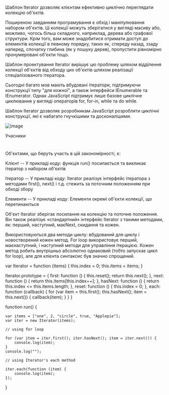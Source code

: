 Шаблон Iterator дозволяє клієнтам ефективно циклічно переглядати колекцію об'єктів.

Поширеною завданням програмування є обхід і маніпулювання набором об'єктів. Ці колекції можуть зберігатися у вигляді масиву або, можливо, чогось більш складного, наприклад, дерева або графової структури. Крім того, вам може знадобитися отримати доступ до елементів колекції в певному порядку, таких як, спереду назад, ззаду наперед, спочатку глибина (як у пошуку дерев), пропустити рівномірно пронумеровані об'єкти тощо.

Шаблон проектування Iterator вирішує цю проблему шляхом відділення колекції об'єктів від обходу цих об'єктів шляхом реалізації спеціалізованого ітератора.

Сьогодні багато мов мають вбудовані ітератори, підтримуючи конструкції типу "для кожної", а також інтерфейси IEnumerable та IEnumerator. Однак JavaScript підтримує лише базове циклічне циклювання у вигляді операторів for, for-in, while та do while.

Шаблон Iterator дозволяє розробникам JavaScript розробляти циклічні конструкції, які є набагато гнучкішими та досконалішими.

![image](https://user-images.githubusercontent.com/46648541/227898993-d2642bf2-5265-4405-a33f-1650f07cbcc1.png)


Учасники
#
Об'єктами, що беруть участь в цій закономірності, є:

Клієнт -- У прикладі коду: функція run()
посилається та викликає ітератор з набором об'єктів

Ітератор -- У прикладі коду: Iterator
реалізує інтерфейс ітератора з методами first(), next() і т.д.
стежить за поточним положенням при обході збору

Елементи -- У прикладі коду: Елементи
окремі об'єкти колекції, що перетинаються

Об'єкт Iterator зберігає посилання на колекцію та поточне положення. Він також реалізує «стандартний» інтерфейс Iterator з такими методами, як: перший, наступний, маєNext, скидання та кожен.

Використовуються два методи циклу: вбудований для циклу і новостворений кожен метод. For loop використовує перший, маєнаступний, і наступний методи для управління ітерацією. Кожен метод робить внутрішньо абсолютно однаковий (тобто запускає цикл for loop), але для клієнта синтаксис був значно спрощений.

var Iterator = function (items) {
    this.index = 0;
    this.items = items;
}

Iterator.prototype = {
    first: function () {
        this.reset();
        return this.next();
    },
    next: function () {
        return this.items[this.index++];
    },
    hasNext: function () {
        return this.index <= this.items.length;
    },
    reset: function () {
        this.index = 0;
    },
    each: function (callback) {
        for (var item = this.first(); this.hasNext(); item = this.next()) {
            callback(item);
        }
    }
}

function run() {

    var items = ["one", 2, "circle", true, "Applepie"];
    var iter = new Iterator(items);

    // using for loop

    for (var item = iter.first(); iter.hasNext(); item = iter.next()) {
        console.log(item);
    }
    console.log("");

    // using Iterator's each method

    iter.each(function (item) {
        console.log(item);
    });
}
